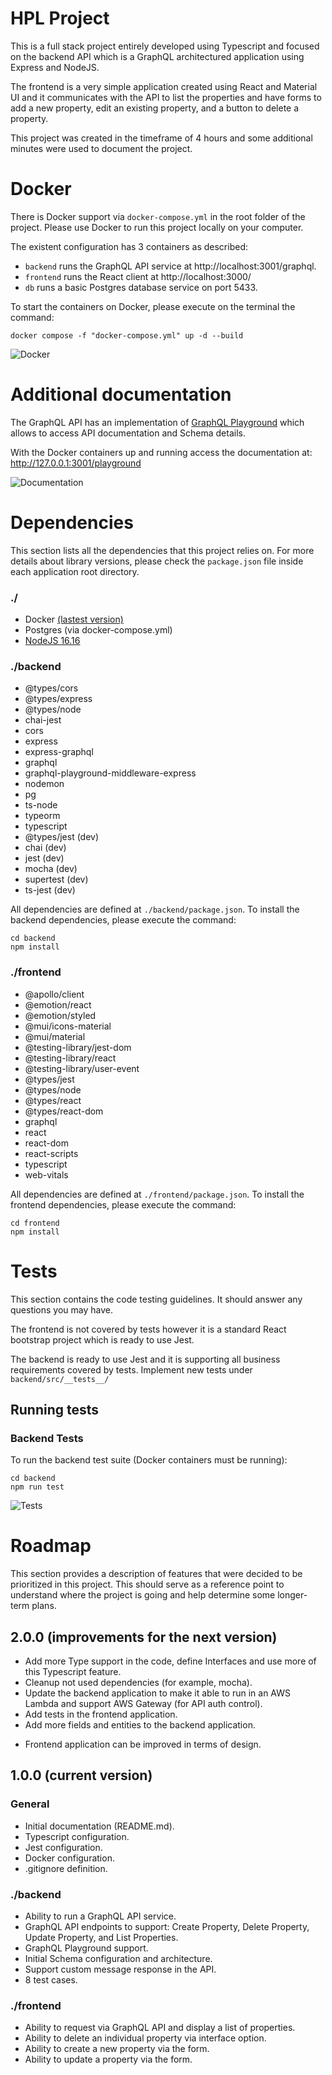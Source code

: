 HPL Project
========
This is a full stack project entirely developed using Typescript and focused on the backend API which is a GraphQL architectured application using Express and NodeJS.

The frontend is a very simple application created using React and Material UI and it communicates with the API to list the properties and have forms to add a new property, edit an existing property, and a button to delete a property.

This project was created in the timeframe of 4 hours and some additional minutes were used to document the project.

# Docker

There is Docker support via `docker-compose.yml` in the root folder of the project. Please use Docker to run this project locally on your computer.

The existent configuration has 3 containers as described:
- `backend` runs the GraphQL API service at http://localhost:3001/graphql.
- `frontend` runs the React client at http://localhost:3000/
- `db` runs a basic Postgres database service on port 5433.

To start the containers on Docker, please execute on the terminal the command:
```
docker compose -f "docker-compose.yml" up -d --build
```

![Docker](https://github.com/diogeneskelsen/hpl/blob/main/docs/docker.png?raw=true)

# Additional documentation
The GraphQL API has an implementation of [GraphQL Playground](https://github.com/graphql/graphql-playground) which allows to access API documentation and Schema details.

With the Docker containers up and running access the documentation at: http://127.0.0.1:3001/playground

![Documentation](https://github.com/diogeneskelsen/hpl/blob/main/docs/graphql_doc.png?raw=true)

# Dependencies

This section lists all the dependencies that this project relies on. For more details about library versions, please check the `package.json` file inside each application root directory.

### ./
- Docker [(lastest version)](https://www.docker.com/products/docker-desktop/)
- Postgres (via docker-compose.yml)
- [NodeJS 16.16](https://nodejs.org/en/)

### ./backend
- @types/cors
- @types/express
- @types/node
- chai-jest
- cors
- express
- express-graphql
- graphql
- graphql-playground-middleware-express
- nodemon
- pg
- ts-node
- typeorm
- typescript
- @types/jest (dev)
- chai (dev)
- jest (dev)
- mocha (dev)
- supertest (dev)
- ts-jest (dev)

All dependencies are defined at `./backend/package.json`. To install the backend dependencies, please execute the command:
```
cd backend
npm install
```

### ./frontend
- @apollo/client
- @emotion/react
- @emotion/styled
- @mui/icons-material
- @mui/material
- @testing-library/jest-dom
- @testing-library/react
- @testing-library/user-event
- @types/jest
- @types/node
- @types/react
- @types/react-dom
- graphql
- react
- react-dom
- react-scripts
- typescript
- web-vitals

All dependencies are defined at `./frontend/package.json`. To install the frontend dependencies, please execute the command:
```
cd frontend
npm install
```

# Tests

This section contains the code testing guidelines. It should answer any questions you may have.

The frontend is not covered by tests however it is a standard React bootstrap project which is ready to use Jest.

The backend is ready to use Jest and it is supporting all business requirements covered by tests. Implement new tests under `backend/src/__tests__/`

## Running tests

### Backend Tests

To run the backend test suite (Docker containers must be running):

```
cd backend
npm run test
```

![Tests](https://github.com/diogeneskelsen/hpl/blob/main/docs/tests.png?raw=true)

# Roadmap

This section provides a description of features that were decided to be prioritized in this project. This should serve as a reference point to understand where the project is going and help determine some longer-term plans.

## 2.0.0 (improvements for the next version)
* Add more Type support in the code, define Interfaces and use more of this Typescript feature.
* Cleanup not used dependencies (for example, mocha).
* Update the backend application to make it able to run in an AWS Lambda and support AWS Gateway (for API auth control).
* Add tests in the frontend application.
* Add more fields and entities to the backend application.
- Frontend application can be improved in terms of design.

## 1.0.0 (current version)
### General
* Initial documentation (README.md).
* Typescript configuration.
* Jest configuration.
* Docker configuration.
* .gitignore definition.
### ./backend
* Ability to run a GraphQL API service.
* GraphQL API endpoints to support: Create Property, Delete Property, Update Property, and List Properties.
* GraphQL Playground support.
* Initial Schema configuration and architecture.
* Support custom message response in the API.
* 8 test cases.
### ./frontend
* Ability to request via GraphQL API and display a list of properties.
* Ability to delete an individual property via interface option.
* Ability to create a new property via the form.
* Ability to update a property via the form.